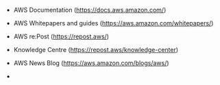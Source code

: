 - AWS Documentation (https://docs.aws.amazon.com/)

- AWS Whitepapers and guides (https://aws.amazon.com/whitepapers/)

- AWS re:Post (https://repost.aws/)

- Knowledge Centre (https://repost.aws/knowledge-center)

- AWS News Blog (https://aws.amazon.com/blogs/aws/)

- 
